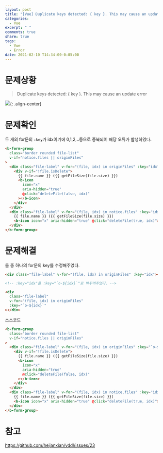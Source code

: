```yaml
---
layout: post
title: "[Vue] Duplicate keys detected: { key }. This may cause an update error"
categories:
  - Vue
excerpt: " "
comments: true
share: true
tags:
  - Vue
  - Error
date: 2021-02-10 T14:34:00-0:05:00
---
```


# 문제상황

> Duplicate keys detected: { key }. This may cause an update error

![](https://kimmy100b.github.io/assets/images/error/vue/20210210-1-1.png){: .align-center}

# 문제확인

두 개의 for문의 `:key`가 idx이기에 0,1,2,..등으로 중복되어 해당 오류가 발생하였다.

```html
<b-form-group
  class="border rounded file-list"
  v-if="notice.files || originFiles"
>
  <div class="file-label" v-for="(file, idx) in originFiles" :key="idx">
    <div v-if="!file.isDelete">
      {{ file.name }} ({{ getFileSize(file.size) }})
      <b-icon
        icon="x"
        aria-hidden="true"
        @click="deleteFile(false, idx)"
      ></b-icon>
    </div>
  </div>
  <div class="file-label" v-for="(file, idx) in notice.files" :key="idx">
    {{ file.name }} ({{ getFileSize(file.size) }})
    <b-icon icon="x" aria-hidden="true" @click="deleteFile(true, idx)"></b-icon>
  </div>
</b-form-group>
```

# 문제해결

둘 중 하나의 for문의 key를 수정해주었다.<br>

```html
<div class="file-label" v-for="(file, idx) in originFiles" :key="idx"></div>

<!-- :key="idx"를 :key="`o-${idx}`"로 바꾸어주었다. -->

<div
  class="file-label"
  v-for="(file, idx) in originFiles"
  :key="`o-${idx}`"
></div>
```

소스코드

```html
<b-form-group
  class="border rounded file-list"
  v-if="notice.files || originFiles"
>
  <div class="file-label" v-for="(file, idx) in originFiles" :key="`o-${idx}`">
    <div v-if="!file.isDelete">
      {{ file.name }} ({{ getFileSize(file.size) }})
      <b-icon
        icon="x"
        aria-hidden="true"
        @click="deleteFile(false, idx)"
      ></b-icon>
    </div>
  </div>
  <div class="file-label" v-for="(file, idx) in notice.files" :key="idx">
    {{ file.name }} ({{ getFileSize(file.size) }})
    <b-icon icon="x" aria-hidden="true" @click="deleteFile(true, idx)"></b-icon>
  </div>
</b-form-group>
```

# 참고

<https://github.com/hejianxian/vddl/issues/23>
